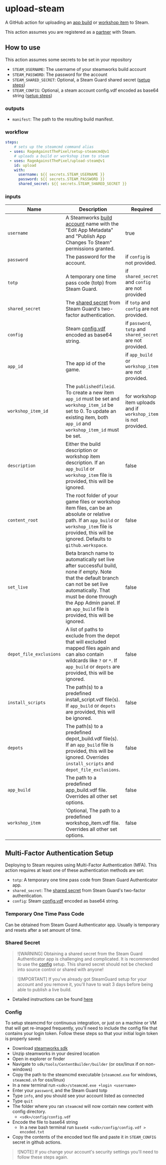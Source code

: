 # upload-steam

A GitHub action for uploading an [app build](https://partner.steamgames.com/doc/sdk/uploading#4) or [workshop item](https://partner.steamgames.com/doc/features/workshop/implementation#SteamCmd) to Steam.

This action assumes you are registered as a [partner](https://partner.steamgames.com/) with Steam.

## How to use

This action assumes some secrets to be set in your repository

* `STEAM_USERNAME`: The username of your steamworks build account
* `STEAM_PASSWORD`: The password for the account
* `STEAM_SHARED_SECRET`: Optional, a Steam Guard shared secret ([setup steps](#setup-shared-secrets))
* `STEAM_CONFIG`: Optional, a steam account config.vdf encoded as base64 string ([setup steps](#setup-config))

### outputs

* `manifest`: The path to the resulting build manifest.

### workflow

```yaml
steps:
    # sets up the steamcmd command alias
  - uses: RageAgainstThePixel/setup-steamcmd@v1
    # uploads a build or workshop item to steam
  - uses: RageAgainstThePixel/upload-steam@v1
    id: upload
    with:
      username: ${{ secrets.STEAM_USERNAME }}
      password: ${{ secrets.STEAM_PASSWORD }}
      shared_secret: ${{ secrets.STEAM_SHARED_SECRET }}
```

### inputs

| Name | Description | Required |
| ---- | ----------- | -------- |
| `username` | A Steamworks [build account](https://partner.steamgames.com/doc/sdk/uploading#Build_Account) name with the "Edit App Metadata" and "Publish App Changes To Steam" permissions granted. | true |
| `password` | The password for the account. | if `config` is not provided. |
| `totp` | A temporary one time pass code (totp) from Steam Guard. | if `shared_secret` and `config` are not provided |
| `shared_secret` |  The [shared secret](#shared-secret) from Steam Guard's two-factor authentication. | if `totp` and `config` are not provided. |
| `config` | Steam [config.vdf](#config) encoded as base64 string. | if `password`, `totp` and `shared_secret` are not provided. |
| `app_id` | The app id of the game. | if `app_build` or `workshop_item` are not provided. |
| `workshop_item_id` | The `publishedfileid`. To create a new item `app_id` must be set and `workshop_item_id` be set to 0. To update an existing item, both `app_id` and `workshop_item_id` must be set. | for workshop item uploads and if `workshop_item` is not provided. |
| `description` | Either the build description or workshop item description. If an `app_build` or `workshop_item` file is provided, this will be ignored. | false |
| `content_root` | The root folder of your game files or workshop item files, can be an absolute or relative path. If an `app_build` or `workshop_item` file is provided, this will be ignored. Defaults to `github.workspace`. | false |
| `set_live` | Beta branch name to automatically set live after successful build, none if empty. Note that the default branch can not be set live automatically. That must be done through the App Admin panel. If an `app_build` file is provided, this will be ignored. | false |
| `depot_file_exclusions` | A list of paths to exclude from the depot that will excluded mapped files again and can also contain wildcards like `?` or `*`. If `app_build` or `depots` are provided, this will be ignored. | false |
| `install_scripts` | The path(s) to a predefined install_script.vdf file(s). If `app_build` or `depots` are provided, this will be ignored. | false |
| `depots` | The path(s) to a predefined depot_build.vdf file(s). If an `app_build` file is provided, this will be ignored. Overrides `install_scripts` and `depot_file_exclusions`. | false |
| `app_build` | The path to a predefined app_build.vdf file. Overrides all other set options. | false |
| `workshop_item` | 'Optional, The path to a predefined workshop_item.vdf file. Overrides all other set options. | false |

## Multi-Factor Authentication Setup

Deploying to Steam requires using Multi-Factor Authentication (MFA).
This action requires at least one of these authentication methods are set:

* `totp`: A temporary one time pass code from Steam Guard Authenticator app.
* `shared_secret`: The [shared secret](#shared-secret) from Steam Guard's two-factor authentication.
* `config`: Steam [config.vdf](#config) encoded as base64 string.

### Temporary One Time Pass Code

Can be obtained from Steam Guard Authenticator app. Usually is temporary and resets after a set amount of time.

### Shared Secret

> ![WARNING]
> Obtaining a shared secret from the Steam Guard Authenticator app is challenging and complicated.
> It is recommended to use the [config](#config) setup.
> This shared secret should not be checked into source control or shared with anyone!

> ![IMPORTANT]
> If you've already got SteamGuard setup for your account and you remove it, you'll have to wait 3 days before being able to publish a live build.

* Detailed instructions can be found [here](https://gist.github.com/mathielo/8367e464baa73941a075bae4dd5eed90)

### Config

To setup steamcmd for continuous integration, or just on a machine or VM that will get re-imaged frequently, you'll need to include the config file that contains your login token. Follow these steps so that your initial login token is properly saved:

* Download [steamworks sdk](https://partner.steamgames.com/doc/gettingstarted)
* Unzip steamworks in your desired location
* Open in explorer or finder
* Navigate to `sdk/tools/ContentBuilder/builder` (or osx/linux if on non-windows)
* Copy the path to the steamcmd executable (`steamcmd.exe` for windows, `steamcmd.sh` for osx/linux)
* In a new terminal run `<sdk>/steamcmd.exe +login <username>`
* Enter your `password`, and the Steam Guard totp
* Type `info`, and you should see your account listed as connected
* Type `quit`
* The folder where you ran `steamcmd` will now contain new content with config directory.
  * `<sdk>/config/config.vdf`
* Encode the file to base64 string
  * In a new bash terminal run `base64 <sdk>/config/config.vdf > encoded.txt`
* Copy the contents of the encoded text file and paste it in `STEAM_CONFIG` secret in github actions.

> ![NOTE]
> If you change your account's security settings you'll need to follow these steps again.
